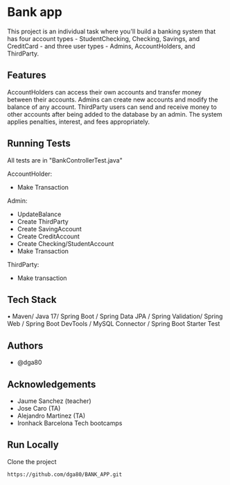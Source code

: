 
# Bank app

This project is an individual task where you'll build a banking system that has four account types - StudentChecking, Checking, Savings, and CreditCard - and three user types - Admins, AccountHolders, and ThirdParty.

## Features

AccountHolders can access their own accounts and transfer money between their accounts. Admins can create new accounts and modify the balance of any account. ThirdParty users can send and receive money to other accounts after being added to the database by an admin. The system applies penalties, interest, and fees appropriately.

## Running Tests

All tests are in "BankControllerTest.java"

AccountHolder:
- Make Transaction

Admin:
- UpdateBalance
- Create ThirdParty
- Create SavingAccount
- Create CreditAccount
- Create Checking/StudentAccount
- Make Transaction

ThirdParty:
- Make transaction


## Tech Stack

• Maven/ Java 17/ Spring Boot / Spring Data JPA / Spring Validation/ Spring Web / Spring Boot DevTools / MySQL Connector / Spring Boot Starter Test

## Authors

- @dga80

## Acknowledgements

 - Jaume Sanchez (teacher)
 - Jose Caro (TA)
 - Alejandro Martinez (TA)
 - Ironhack Barcelona Tech bootcamps

## Run Locally

Clone the project

```bash
https://github.com/dga80/BANK_APP.git

